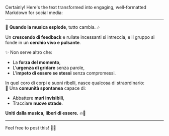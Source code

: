 Certainly! Here's the text transformed into engaging, well-formatted Markdown for social media:

---

🎵 **Quando la musica esplode**, tutto cambia. 🎶  

Un **crescendo di feedback** e rullate incessanti si intreccia, e il gruppo si fonde in un **cerchio vivo e pulsante**.  

✨ Non serve altro che:  
- La **forza del momento**,  
- L'**urgenza di gridare** senza parole,  
- L'**impeto di essere se stessi** senza compromessi.  

In quel coro di corpi e suoni ribelli, nasce qualcosa di straordinario:  
🌟 Una **comunità spontanea** capace di:  
- Abbattere **muri invisibili**,  
- Tracciare **nuove strade**.  

**Uniti dalla musica, liberi di essere.** 🔥🎸  

--- 

Feel free to post this! 🎤🔥